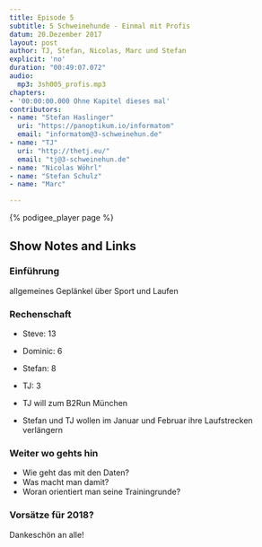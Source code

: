 ```yaml
---
title: Episode 5
subtitle: 5 Schweinehunde - Einmal mit Profis
datum: 20.Dezember 2017
layout: post
author: TJ, Stefan, Nicolas, Marc und Stefan
explicit: 'no'
duration: "00:49:07.072"
audio:
  mp3: 3sh005_profis.mp3
chapters:
- '00:00:00.000 Ohne Kapitel dieses mal'
contributors:
- name: "Stefan Haslinger"
  uri: "https://panoptikum.io/informatom"
  email: "informatom@3-schweinehun.de"
- name: "TJ"
  uri: "http://thetj.eu/"
  email: "tj@3-schweinehun.de"
- name: "Nicolas Wöhrl"
- name: "Stefan Schulz"
- name: "Marc"

---
```

{% podigee_player page %}

## Show Notes and Links

### Einführung

allgemeines Geplänkel über Sport und Laufen

### Rechenschaft

- Steve: 13
- Dominic: 6
- Stefan: 8
- TJ: 3

- TJ will zum B2Run München
- Stefan und TJ wollen im Januar und Februar ihre Laufstrecken verlängern


### Weiter wo gehts hin

- Wie geht das mit den Daten?
- Was macht man damit?
- Woran orientiert man seine Trainingrunde?


### Vorsätze für 2018?

Dankeschön an alle!
